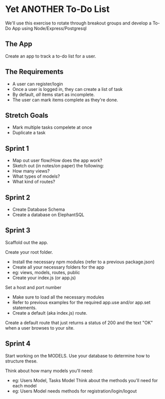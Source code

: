 # Yet ANOTHER To-Do List

We'll use this exercise to rotate through breakout groups and develop a To-Do App using Node/Express/Postgresql

## The App

Create an app to track a to-do list for a user. 

## The Requirements

* A user can register/login
* Once a user is logged in, they can create a list of task
* By default, _all_ items start as incomplete.  
* The user can mark items complete as they're done.

## Stretch Goals

* Mark multiple tasks compelete at once
* Duplicate a task

## Sprint 1

* Map out user flow/How does the app work?
* Sketch out (in notes/on paper) the following:
* How many views?
* What types of models?
* What kind of routes?

## Sprint 2

* Create Database Schema
* Create a database on ElephantSQL

## Sprint 3
Scaffold out the app.

Create your root folder.
* Install the necessary npm modules (refer to a previous package.json)
* Create all your necessary folders for the app
* eg: views, models, routes, public
* Create your index.js (or app.js)

Set a host and port number
* Make sure to load all the necessary modules
* Refer to previous examples for the required app.use and/or app.set statements.
* Create a default (aka index.js) route.

Create a default route that just returns a status of 200 and the text "OK" when a user browses to your site.

## Sprint 4
Start working on the MODELS. Use your database to determine how to structure these.

Think about how many models you'll need:
* eg: Users Model, Tasks Model
Think about the methods you'll need for each model
* eg: Users Model needs methods for registration/login/logout